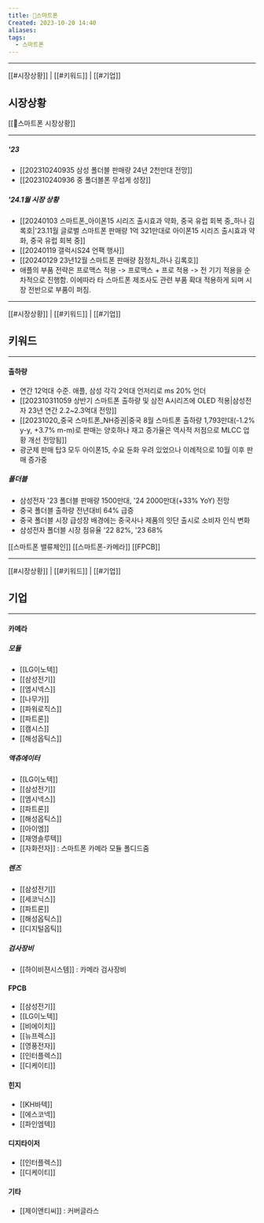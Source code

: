 ```yaml
---
title: 📱스마트폰
Created: 2023-10-20 14:40
aliases: 
tags:
  - 스마트폰
---
```

***
[[#시장상황]] | [[#키워드]] | [[#기업]]
## 시장상황
[[📱스마트폰 시장상황]]
***
##### '23
- [[202310240935 삼성 폴더블 판매량 24년 2천만대 전망]]
- [[202310240936 중 폴더블폰 무섭게 성장]]
##### '24.1월 시장 상황
- [[20240103 스마트폰_아이폰15 시리즈 출시효과 약화, 중국 유럽 회복 중_하나 김록호|'23.11월 글로벌 스마트폰 판매량 1억 321만대로 아이폰15 시리즈 출시효과 약화, 중국 유럽 회복 중]]
- [[20240119 갤럭시S24 언팩 행사]]
- [[20240129 23년12월 스마트폰 판매량 잠정치_하나 김록호]]
- 애플의 부품 전략은 프로맥스 적용 -> 프로맥스 + 프로 적용 -> 전 기기 적용을 순차적으로 진행함. 이에따라 타 스마트폰 제조사도 관련 부품 확대 적용하게 되며 시장 전반으로 부품이 퍼짐.

---
[[#시장상황]] | [[#키워드]] | [[#기업]]
## 키워드
***
#### 출하량
- 연간 12억대 수준. 애플, 삼성 각각 2억대 언저리로 ms 20% 언더
- [[202310311059 상반기 스마트폰 출하량 및 삼전 A시리즈에 OLED 적용|삼성전자 23년 연간 2.2~2.3억대 전망]]
- [[20231020_중국 스마트폰_NH증권|중국 8월 스마트폰 출하량 1,793만대(-1.2% y-y, +3.7% m-m)로 판매는 양호하나 재고 증가율은 역사적 저점으로 MLCC 업황 개선 전망됨]]
- 광군제 판매 탑3 모두 아이폰15, 수요 둔화 우려 있었으나 이례적으로 10월 이후 판매 증가중
##### 폴더블
- 삼성전자 '23 폴더블 판매량 1500만대, '24 2000만대(+33% YoY) 전망
- 중국 폴더블 출하량 전년대비 64% 급증
- 중국 폴더블 시장 급성장 배경에는 중국사나 제품의 잇단 출시로 소비자 인식 변화
- 삼성전자 폴더블 시장 점유율 '22 82%, '23 68%

[[스마트폰 밸류체인]]
[[스마트폰-카메라]]
[[FPCB]]


---
[[#시장상황]] | [[#키워드]] | [[#기업]]
## 기업
***
#### 카메라
##### 모듈
- [[LG이노텍]]
- [[삼성전기]]
- [[엠시넥스]]
- [[나무가]]
- [[파워로직스]]
- [[파트론]]
- [[캠시스]]
- [[해성옵틱스]]
##### 액츄에이터
- [[LG이노텍]]
- [[삼성전기]]
- [[엠시넥스]]
- [[파트론]]
- [[해성옵틱스]]
- [[아이엠]]
- [[재영솔루텍]]
- [[자화전자]] : 스마트폰 카메라 모듈 폴디드줌
##### 렌즈
- [[삼성전기]]
- [[세코닉스]]
- [[파트론]]
- [[해성옵틱스]]
- [[디지털옵틱]]
##### 검사장비
- [[하이비젼시스템]] : 카메라 검사장비

#### FPCB
- [[삼성전기]]
- [[LG이노텍]]
- [[비에이치]]
- [[뉴프렉스]]
- [[영풍전자]]
- [[인터플렉스]]
- [[디케이티]]

#### 힌지
- [[KH바텍]]
- [[에스코넥]]
- [[파인엠텍]]

#### 디지타이저
- [[인터플렉스]]
- [[디케이티]]

#### 기타
- [[제이앤티씨]] : 커버글라스


